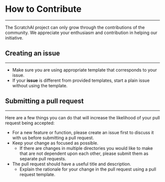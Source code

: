 # How to Contribute

---

The ScratchAI project can only grow through the contributions of the community. We appreciate your enthusiasm and contribution in helping our initiative.


## Creating an issue

---
* Make sure you are using appropriate template that corresponds to your issue. 
* If your **issue** is different from provided templates, start a plain issue without using the template.


## Submitting a pull request

---
Here are a few things you can do that will increase the likelihood of your pull request being accepted:

* For a new feature or function, please create an issue first to discuss it with us before submitting a pull request.
* Keep your change as focused as possible.
  * If there are changes in multiple directories you would like to make that are not dependent upon each other, please submit them as separate pull requests.
* The pull request should have a useful title and description.
  * Explain the rationale for your change in the pull request using a pull request template.